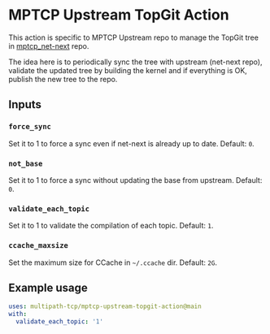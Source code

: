# MPTCP Upstream TopGit Action

This action is specific to MPTCP Upstream repo to manage the TopGit tree in
[mptcp_net-next](https://github.com/multipath-tcp/mptcp_net-next) repo.

The idea here is to periodically sync the tree with upstream (net-next repo),
validate the updated tree by building the kernel and if everything is OK,
publish the new tree to the repo.

## Inputs

### `force_sync`

Set it to 1 to force a sync even if net-next is already up to date. Default:
`0`.

### `not_base`

Set it to 1 to force a sync without updating the base from upstream. Default:
`0`.

### `validate_each_topic`

Set it to 1 to validate the compilation of each topic. Default: `1`.

### `ccache_maxsize`

Set the maximum size for CCache in `~/.ccache` dir. Default: `2G`.

## Example usage

```yaml
uses: multipath-tcp/mptcp-upstream-topgit-action@main
with:
  validate_each_topic: '1'
```

